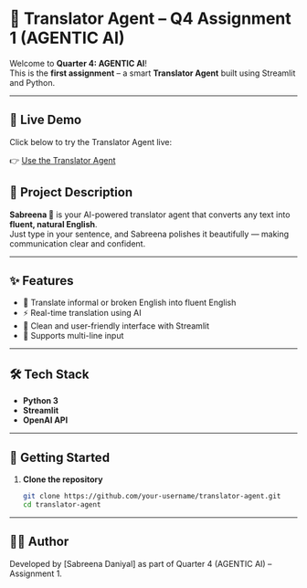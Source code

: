 # 🧠 Translator Agent – Q4 Assignment 1 (AGENTIC AI)

Welcome to **Quarter 4: AGENTIC AI**!  
This is the **first assignment** – a smart **Translator Agent** built using Streamlit and Python.

---

## 🔗 Live Demo

Click below to try the Translator Agent live:

👉 [Use the Translator Agent]()  

## 📘 Project Description

**Sabreena 💖** is your AI-powered translator agent that converts any text into **fluent, natural English**.  
Just type in your sentence, and Sabreena polishes it beautifully — making communication clear and confident.

---

## ✨ Features

- 💬 Translate informal or broken English into fluent English
- ⚡ Real-time translation using AI
- 🎨 Clean and user-friendly interface with Streamlit
- 📄 Supports multi-line input

---

## 🛠️ Tech Stack

- **Python 3**
- **Streamlit**
- **OpenAI API** 

---

## 🚀 Getting Started

1. **Clone the repository**
   ```bash
   git clone https://github.com/your-username/translator-agent.git
   cd translator-agent

---

##  👩‍💻 Author
Developed by [Sabreena Daniyal] as part of Quarter 4 (AGENTIC AI) – Assignment 1.
